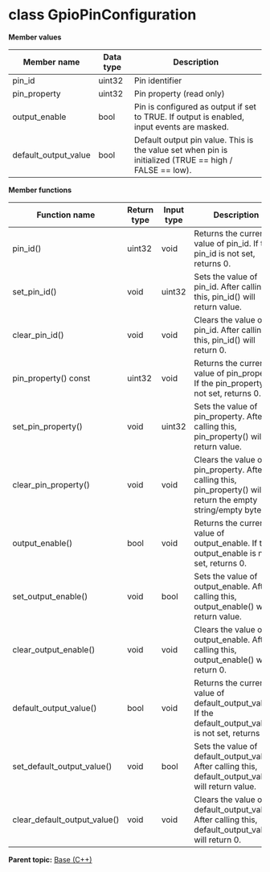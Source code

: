 # class GpioPinConfiguration

 **Member values** 

|Member name|Data type|Description|
|-----------|---------|-----------|
|pin\_id|uint32|Pin identifier|
|pin\_property|uint32|Pin property \(read only\)|
|output\_enable|bool|Pin is configured as output if set to TRUE. If output is enabled, input events are masked.|
|default\_output\_value|bool|Default output pin value. This is the value set when pin is initialized \(TRUE == high / FALSE == low\).|

 **Member functions** 

|Function name|Return type|Input type|Description|
|-------------|-----------|----------|-----------|
|pin\_id\(\)|uint32|void|Returns the current value of pin\_id. If the pin\_id is not set, returns 0.|
|set\_pin\_id\(\)|void|uint32|Sets the value of pin\_id. After calling this, pin\_id\(\) will return value.|
|clear\_pin\_id\(\)|void|void|Clears the value of pin\_id. After calling this, pin\_id\(\) will return 0.|
|pin\_property\(\) const|uint32|void|Returns the current value of pin\_property. If the pin\_property is not set, returns 0.|
|set\_pin\_property\(\)|void|uint32|Sets the value of pin\_property. After calling this, pin\_property\(\) will return value.|
|clear\_pin\_property\(\)|void|void|Clears the value of pin\_property. After calling this, pin\_property\(\) will return the empty string/empty bytes.|
|output\_enable\(\)|bool|void|Returns the current value of output\_enable. If the output\_enable is not set, returns 0.|
|set\_output\_enable\(\)|void|bool|Sets the value of output\_enable. After calling this, output\_enable\(\) will return value.|
|clear\_output\_enable\(\)|void|void|Clears the value of output\_enable. After calling this, output\_enable\(\) will return 0.|
|default\_output\_value\(\)|bool|void|Returns the current value of default\_output\_value. If the default\_output\_value is not set, returns 0.|
|set\_default\_output\_value\(\)|void|bool|Sets the value of default\_output\_value. After calling this, default\_output\_value\(\) will return value.|
|clear\_default\_output\_value\(\)|void|void|Clears the value of default\_output\_value. After calling this, default\_output\_value\(\) will return 0.|

**Parent topic:** [Base \(C++\)](../../summary_pages/Base.md)


